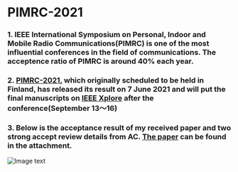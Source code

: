# PIMRC-2021
### 1. IEEE International Symposium on Personal, Indoor and Mobile Radio Communications(PIMRC) is one of the most influential conferences in the field of communications. The acceptence ratio of PIMRC is around 40% each year.
### 2. [PIMRC-2021](https://pimrc2021.ieee-pimrc.org/), which originally scheduled to be held in Finland, has released its result on 7 June 2021 and will put the final manuscripts on [IEEE Xplore](https://ieeexplore.ieee.org/Xplore/home.jsp) after the conference(September 13～16)
### 3. Below is the acceptance result of my received paper and two strong accept review details from AC. [The paper](https://github.com/lemonaddie/PIMRC-2021/blob/main/paper.pdf) can be found in the attachment.
 ![Image text](https://github.com/lemonaddie/PIMRC-2021-DLDUNN/blob/main/Acceptance%20and%20Reviews.png)
